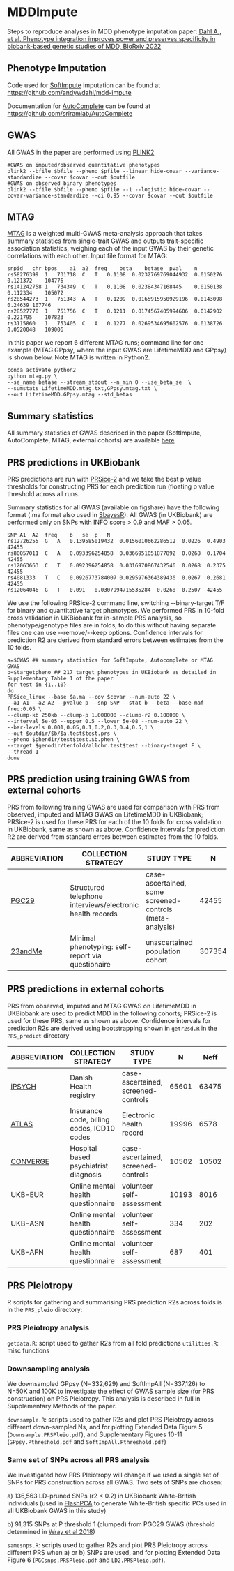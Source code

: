 # MDDImpute

Steps to reproduce analyses in MDD phenotype imputation paper: [Dahl A., et al, Phenotype integration improves power and preserves specificity in biobank-based genetic studies of MDD, BioRxiv 2022](https://www.biorxiv.org/content/10.1101/2022.08.15.503980v1.abstract)

## Phenotype Imputation 

Code used for [SoftImpute](https://cran.r-project.org/web/packages/softImpute/index.html) imputation can be found at https://github.com/andywdahl/mdd-impute 

Documentation for [AutoComplete](https://www.biorxiv.org/content/10.1101/2022.08.15.503991v1) can be found at https://github.com/sriramlab/AutoComplete 

## GWAS 

All GWAS in the paper are performed using [PLINK2](https://www.cog-genomics.org/plink/2.0/)

```
#GWAS on imputed/observed quantitative phenotypes 
plink2 --bfile $bfile --pheno $pfile --linear hide-covar --variance-standardize --covar $covar --out $outfile 
#GWAS on observed binary phenotypes 
plink2 --bfile $bfile --pheno $pfile --1 --logistic hide-covar --covar-variance-standardize --ci 0.95 --covar $covar --out $outfile 
```

## MTAG 

[MTAG](https://www.nature.com/articles/s41588-017-0009-4) is a weighted multi-GWAS meta-analysis approach that takes summary statistics from single-trait GWAS and outputs trait-specific association statistics, weighing each of the input GWAS by their genetic correlations with each other. Input file format for MTAG: 

```
snpid	chr	bpos	a1	a2	freq	beta	betase	pval	n
rs58276399	1	731718	C	T	0.1108	0.0232769769044932	0.0150276	0.121372	104776
rs141242758	1	734349	C	T	0.1108	0.02384347168445	0.0150138	0.112334	105072
rs28544273	1	751343	A	T	0.1209	0.0165915950929196	0.0143098	0.24639	107746
rs28527770	1	751756	C	T	0.1211	0.0174567405994606	0.0142902	0.221795	107823
rs3115860	1	753405	C	A	0.1277	0.0269534695602576	0.0138726	0.0520048	109006
```

In this paper we report 6 different MTAG runs; command line for one example (MTAG.GPpsy, where the input GWAS are LifetimeMDD and GPpsy) is shown below. Note MTAG is written in Python2.  

```
conda activate python2
python mtag.py \
--se_name betase --stream_stdout --n_min 0 --use_beta_se  \
--sumstats LifetimeMDD.mtag.txt,GPpsy.mtag.txt \
--out LifetimeMDD.GPpsy.mtag --std_betas  
``` 

## Summary statistics 

All summary statistics of GWAS described in the paper (SoftImpute, AutoComplete, MTAG, external cohorts) are available [here](https://doi.org/10.6084/m9.figshare.19604335.v1)

## PRS predictions in UKBiobank

PRS predictions are run with [PRSice-2](https://choishingwan.github.io/PRSice/) and we take the best p value thresholds for constructing PRS for each prediction run (floating p value threshold across all runs. 

Summary statistics for all GWAS (available on figshare) have the following format (.ma format also used in [SbayesR](https://cnsgenomics.com/software/gctb/#Tutorial)). All GWAS (in UKBiobank) are performed only on SNPs with INFO score > 0.9 and MAF > 0.05. 

```
SNP	A1	A2	freq	b	se	p	N
rs12726255	G	A	0.139585019432	0.0156010662286512	0.0226	0.4903	42455
rs80057011	C	A	0.093396254858	0.0366951051877892	0.0268	0.1704	42455
rs12063663	C	T	0.092396254858	0.0316970867432546	0.0268	0.2375	42455
rs4081333	T	C	0.0926773784007	0.0295976364389436	0.0267	0.2681	42455
rs12064046	G	T	0.091	0.0307994715535284	0.0268	0.2507	42455
```

We use the following PRSice-2 command line, switching --binary-target T/F for binary and quantitative target phenotypes. We performed PRS in 10-fold cross validation in UKBiobank for in-sample PRS analysis, so phenotype/genotype files are in folds, to do this without having separate files one can use --remove/--keep options. Confidence intervals for prediction R2 are derived from standard errors between estimates from the 10 folds. 

```
a=$GWAS ## summary statistics for SoftImpute, Autocomplete or MTAG GWAS 
b=$targetpheno ## 217 target phenotypes in UKBiobank as detailed in Supplementary Table 1 of the paper 
for test in {1..10}
do 
PRSice_linux --base $a.ma --cov $covar --num-auto 22 \
--a1 A1 --a2 A2 --pvalue p --snp SNP --stat b --beta --base-maf freq:0.05 \
--clump-kb 250kb --clump-p 1.000000 --clump-r2 0.100000 \
--interval 5e-05 --upper 0.5 --lower 5e-08 --num-auto 22 \
--bar-levels 0.001,0.05,0.1,0.2,0.3,0.4,0.5,1 \
--out $outdir/$b/$a.test$test.prs \
--pheno $phendir/test$test.$b.phen \
--target $genodir/tenfold/allchr.test$test --binary-target F \
--thread 1
done 
```

## PRS prediction using training GWAS from external cohorts 

PRS from following training GWAS are used for comparison with PRS from observed, imputed and MTAG GWAS on LifetimeMDD in UKBiobank; PRSice-2 is used for these PRS for each of the 10 folds for cross validation in UKBiobank, same as shown as above. Confidence intervals for prediction R2 are derived from standard errors between estimates from the 10 folds. 

|ABBREVIATION	|COLLECTION STRATEGY	|STUDY TYPE	|N	|Neff	|SAMPLE PREV	|POPULATION PREV|
|---|---|---|---|---|---|---|
|[PGC29](https://www.nature.com/articles/s41588-018-0090-3)|Structured telephone interviews/electronic health records|case-ascertained, some screened-controls (meta-analysis)|42455|40627|0.40|[0.15](https://jamanetwork.com/journals/jama/fullarticle/196765)|
|[23andMe](https://www.nature.com/articles/ng.3623)|Minimal phenotyping: self-report via questionaire|unascertained population cohort|307354|228033|0.25	|[0.25](https://www.nature.com/articles/ng.3623)|


## PRS predictions in external cohorts 

PRS from observed, imputed and MTAG GWAS on LifetimeMDD in UKBiobank are used to predict MDD in the following cohorts; PRSice-2 is used for these PRS, same as shown as above. Confidence intervals for prediction R2s are derived using bootstrapping shown in ```getr2sd.R``` in the ```PRS_predict``` directory 

|ABBREVIATION	|COLLECTION STRATEGY	|STUDY TYPE	|N	|Neff	|SAMPLE PREV	|POPULATION PREV|
|---|---|---|---|---|---|---|
|[iPSYCH](https://www.nature.com/articles/s41593-018-0320-0)|Danish Health registry|case-ascertained, screened-controls|65601	|63475|0.41|[0.15](https://jamanetwork.com/journals/jama/fullarticle/196765)|
|[ATLAS](https://genomemedicine.biomedcentral.com/articles/10.1186/s13073-022-01106-x)|Insurance code, billing codes, ICD10 codes|Electronic health record|19996|6578|0.09|[0.09](https://genomemedicine.biomedcentral.com/articles/10.1186/s13073-022-01106-x)|
|[CONVERGE](https://www.nature.com/articles/nature14659)|Hospital based psychiatrist diagnosis|case-ascertained, screened-controls|10502|10502|0.50	|[0.08](https://www.nature.com/articles/nature14659)|
|UKB-EUR|Online mental health questionnaire|volunteer self-assessment|10193|8016|0.27|0.27|
|UKB-ASN|Online mental health questionnaire|volunteer self-assessment|334|202|0.19|0.19|
|UKB-AFN|Online mental health questionnaire|volunteer self-assessment|687|401|0.18|0.18|


## PRS Pleiotropy 

R scripts for gathering and summarising PRS prediction R2s across folds is in the ```PRS_pleio``` directory:

### PRS Pleiotropy analysis 

```getdata.R```: script used to gather R2s from all fold predictions 
```utilities.R```: misc functions  

### Downsampling analysis 

We downsampled GPpsy (N=332,629) and SoftImpAll (N=337,126) to N=50K and 100K to investigate the effect of GWAS sample size (for PRS construction) on PRS Pleiotropy. This analysis is described in full in Supplementary Methods of the paper. 

```downsample.R```: scripts used to gather R2s and plot PRS Pleiotropy across different down-sampled Ns, and for plotting Extended Data Figure 5 (```Downsample.PRSPleio.pdf```), and Supplementary Figures 10-11 (```GPpsy.Pthreshold.pdf``` and ```SoftImpAll.Pthreshold.pdf```)

### Same set of SNPs across all PRS analysis 
We investigated how PRS Pleiotropy will change if we used a single set of SNPs for PRS construction across all GWAS. Two sets of SNPs are chosen:

a) 136,563 LD-pruned SNPs (r2 < 0.2) in UKBiobank White-British individuals (used in [FlashPCA](https://github.com/gabraham/flashpca) to generate White-British specific PCs used in all UKBiobank GWAS in this study) 

b) 91,315 SNPs at P threshold 1 (clumped) from PGC29 GWAS (threshold determined in [Wray et al 2018](https://www.nature.com/articles/s41588-018-0090-3)) 

```samesnps.R```: scripts used to gather R2s and plot PRS Pleiotropy across different PRS when a) or b) SNPs are used, and for plotting Extended Data Figure 6 (```PGCsnps.PRSPleio.pdf``` and ```LD2.PRSPleio.pdf```).
